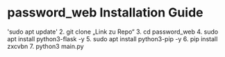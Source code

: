 # password_web Installation Guide

 'sudo apt update'
    2. git clone „Link zu Repo“
    3. cd password_web
    4. sudo apt install python3-flask -y
    5. sudo apt install python3-pip -y
    6. pip install zxcvbn
    7. python3 main.py
